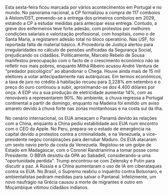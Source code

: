 Esta sexta-feira ficou marcada por vários acontecimentos em Portugal e no mundo. No panorama nacional, a CP formalizou a compra de 117 comboios à Alstom/DST, prevendo-se a entrega dos primeiros comboios em 2029, estando a CP a estudar medidas para antecipar essa entrega. Contudo, a greve dos enfermeiros teve forte adesão, com protestos por melhores condições salariais e valorização profissional, com hospitais, como o de Santa Maria, a registarem adesão total no bloco operatório. Nas USF, foi reportada falta de material básico. A Provedoria de Justiça alertou para irregularidades no cálculo de pensões unificadas da Segurança Social, prejudicando os cidadãos. Politicamente, Marcelo Rebelo de Sousa manifestou preocupação com o facto de o crescimento económico não se refletir nos mais pobres, enquanto Mithá Ribeiro acusou André Ventura de "predador psicológico" ao abandonar o Chega. Houve ainda mais de 15 mil eleitores a votar antecipadamente nas autárquicas. Em termos económicos, a taxa de juro no crédito à habitação recuou para 3,228% em setembro e o preço do ouro continuou a subir, aproximando-se dos 4.400 dólares por onça. A EDP viu a sua produção de eletricidade aumentar 14%, com as renováveis a representarem 90%. No ambiente, a chuva regressa a Portugal continental a partir de domingo, enquanto na Madeira foi emitido um aviso amarelo devido à chuva forte nas zonas montanhosas e na costa sul da ilha.

No cenário internacional, os EUA ameaçam o Panamá devido às relações com a China, enquanto a China pediu estabilidade aos EUA num encontro com o CEO da Apple. No Peru, prepara-se o estado de emergência na capital devido a protestos contra a criminalidade, e na Venezuela, a vice-presidente negou conspirações para derrubar Maduro. Os EUA atacaram um sexto navio perto da costa da Venezuela. Registou-se um golpe de Estado em Madagáscar, com o Coronel Randrianirina a tomar posse como Presidente. O BBVA desistiu da OPA ao Sabadell, considerando-a uma "oportunidade perdida". Trump encontrou-se com Zelensky e Putin para discutir a paz. A Rússia e a China aumentaram o uso de IA em ciberataques contra os EUA. No Brasil, o Supremo reabriu o inquérito contra Bolsonaro, e ambientalistas pediram medidas para salvar o Pantanal. Infelizmente, um novo naufrágio na Grécia causou a morte de migrantes e outro em Moçambique vitimou cidadãos indianos.